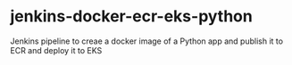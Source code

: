 # jenkins-docker-ecr-eks-python
Jenkins pipeline to creae a docker image of a Python app and publish it to ECR and deploy it to EKS
